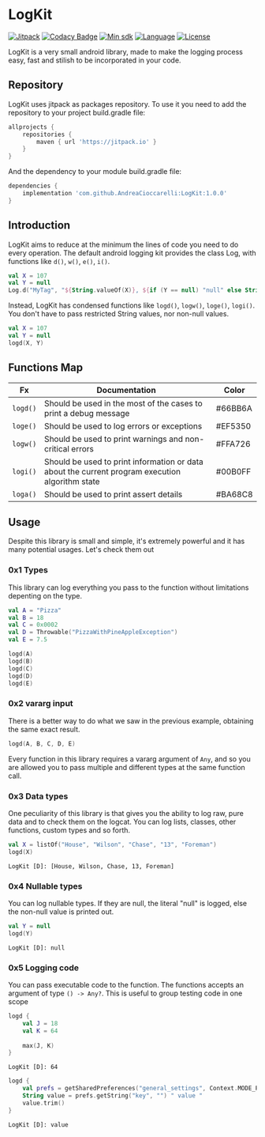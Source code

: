 
# LogKit
[![Jitpack](https://jitpack.io/v/AndreaCioccarelli/LogKit.svg)](https://jitpack.io/#AndreaCioccarelli/LogKit)
[![Codacy Badge](https://api.codacy.com/project/badge/Grade/601fb614156048afb9d4a5876def83d9)](https://www.codacy.com/project/cioccarelliandrea01/LogKit/dashboard)
[![Min sdk](https://img.shields.io/badge/minsdk-14-yellow.svg)](https://github.com/AndreaCioccarelli/LogKit/blob/master/library/build.gradle)
[![Language](https://img.shields.io/badge/language-kotlin-orange.svg)](https://github.com/AndreaCioccarelli/LogKit/blob/master/library/build.gradle)
[![License](https://img.shields.io/hexpm/l/plug.svg)](https://github.com/AndreaCioccarelli/CryptoPrefs/blob/master/LICENSE)

LogKit is a very small android library, made to make the logging process easy, fast and stilish to be incorporated in your code.

## Repository
LogKit uses jitpack as packages repository.
To use it you need to add the repository to your project build.gradle file:
```gradle
allprojects {
    repositories {
        maven { url 'https://jitpack.io' }
    }
}
```
And the dependency to your module build.gradle file:
```gradle
dependencies {
    implementation 'com.github.AndreaCioccarelli:LogKit:1.0.0'
}
```

## Introduction
LogKit aims to reduce at the minimum the lines of code you need to do every operation.
The default android logging kit provides the class Log, with functions like `d()`, `w()`, `e()`, `i()`.
```kotlin
val X = 107
val Y = null
Log.d("MyTag", "${String.valueOf(X)}, ${if (Y == null) "null" else String.valueOf(Y)}")
```
Instead, LogKit has condensed functions like `logd()`, `logw()`, `loge()`, `logi()`. You don't have to pass restricted String values, nor non-null values.
```kotlin
val X = 107
val Y = null
logd(X, Y)
```

## Functions Map
Fx | Documentation | Color
-- | ------------- | -----
`logd()` | Should be used in the most of the cases to print a debug message | #66BB6A
`loge()` | Should be used to log errors or exceptions | #EF5350
`logw()` | Should be used to print warnings and non-critical errors | #FFA726
`logi()` | Should be used to print information or data about the current program execution algorithm state | #00B0FF
`loga()` | Should be used to print assert details | #BA68C8

## Usage
Despite this library is small and simple, it's extremely powerful and it has many potential usages. Let's check them out

### 0x1 Types
This library can log everything you pass to the function without limitations depenting on the type.
```kotlin
val A = "Pizza"
val B = 18
val C = 0x0002
val D = Throwable("PizzaWithPineAppleException")
val E = 7.5

logd(A)
logd(B)
logd(C)
logd(D)
logd(E)
```

### 0x2 vararg input
There is a better way to do what we saw in the previous example, obtaining the same exact result.
```kotlin
logd(A, B, C, D, E)
```
Every function in this library requires a vararg argument of `Any`, and so you are allowed you to pass multiple and different types at the same function call.

### 0x3 Data types
One peculiarity of this library is that gives you the ability to log raw, pure data and to check them on the logcat. You can log lists, classes, other functions, custom types and so forth.

```kotlin
val X = listOf("House", "Wilson", "Chase", "13", "Foreman")
logd(X)
```
```log
LogKit [D]: [House, Wilson, Chase, 13, Foreman]
```

### 0x4 Nullable types
You can log nullable types. If they are null, the literal "null" is logged, else the non-null value is printed out.
```kotlin
val Y = null
logd(Y)
```
```log
LogKit [D]: null
```

### 0x5 Logging code
You can pass executable code to the function. The functions accepts an argument of type `() -> Any?`.
This is useful to group testing code in one scope
```kotlin
logd {
    val J = 18
    val K = 64
    
    max(J, K)
}
```
```log
LogKit [D]: 64
```


```kotlin
logd {
    val prefs = getSharedPreferences("general_settings", Context.MODE_PRIVATE);
    String value = prefs.getString("key", "") " value "
    value.trim() 
}
```
```log
LogKit [D]: value
```

